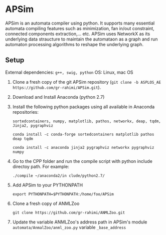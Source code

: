 # APSim 

APSim is an automata compiler using python. It supports many essential automata compiling features such as minimization, fan in/out constraint, connected components extraction,... etc.
APSim uses NetworkX as its underlying data straucture to maintain the automataon as a graph and run automaton processing algorithms to reshape the underlying graph.

Setup
-----

External dependencies: `g++, swig, python`
OS: Linux, mac OS

1. Clone a fresh copy of the git APSim repository (`git clone -b ASPLOS_AE https://github.com/gr-rahimi/APSim.git`).

2. Download and Install Anaconda (python 2.7)

3. Install the following python packages using all available in Anaconda repositories:

    `sortedcontainers, numpy, matplotlib, pathos, networkx, deap, tqdm, Jinja2, pygraphviz`
    
    `conda install -c conda-forge sortedcontainers matplotlib pathos deap tqdm`
    
    `conda install -c anaconda jinja2 pygraphviz networkx pygraphviz numpy`

4. Go to the CPP folder and run the compile script with python include directoy path. For example:

    `./compile ~/anaconda2/in clude/python2.7/`
    
5. Add APSim to your PYTHONPATH

    `export PYTHONPATH=$PYTHONPATH:/home/foo/APSim`

6. Clone a fresh copy of ANMLZoo

    `git clone https://github.com/gr-rahimi/ANMLZoo.git`

7. Update the variable ANMLZoo's address path in APSim's module `automata/AnmalZoo/anml_zoo.py` variable `_base_address`
